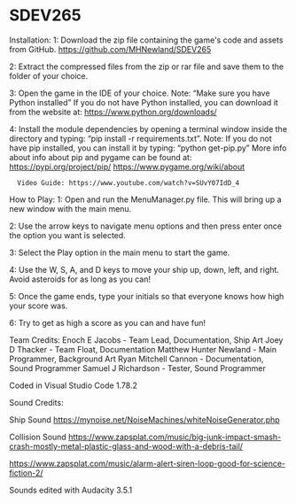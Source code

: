 # SDEV265

Installation: 
1:    Download the zip file containing the game's code and assets from GitHub.
      https://github.com/MHNewland/SDEV265

2:    Extract the compressed files from the zip or rar file and save them to the folder of your choice.

3:    Open the game in the IDE of your choice.
      Note: “Make sure you have Python installed”
      If you do not have Python installed, you can download it from the website at: https://www.python.org/downloads/
      

4:    Install the module dependencies by opening a terminal window inside the directory and typing: “pip install -r requirements.txt”.
      Note: If you do not have pip installed, you can install it by typing: “python get-pip.py”
      More info about info about pip and pygame can be found at:
      https://pypi.org/project/pip/
      https://www.pygame.org/wiki/about

      Video Guide: https://www.youtube.com/watch?v=SUvY07IdD_4


How to Play: 
1:    Open and run the MenuManager.py file. This will bring up a new window with the main menu.

2:    Use the arrow keys to navigate menu options and then press enter once the option you want is selected.


3:    Select the Play option in the main menu to start the game.


4:    Use the W, S, A, and D keys to move your ship up, down, left, and right. Avoid asteroids for as long as you can!


5:    Once the game ends, type your initials so that everyone knows how high your score was.


6:    Try to get as high a score as you can and have fun!


Team Credits:
Enoch E Jacobs - Team Lead, Documentation, Ship Art
Joey D Thacker - Team Float, Documentation
Matthew Hunter Newland - Main Programmer, Background Art
Ryan Mitchell Cannon - Documentation, Sound Programmer
Samuel J Richardson - Tester, Sound Programmer

Coded in Visual Studio Code 1.78.2

Sound Credits:

Ship Sound
https://mynoise.net/NoiseMachines/whiteNoiseGenerator.php

Collision Sound
https://www.zapsplat.com/music/big-junk-impact-smash-crash-mostly-metal-plastic-glass-and-wood-with-a-debris-tail/

https://www.zapsplat.com/music/alarm-alert-siren-loop-good-for-science-fiction-2/

Sounds edited with Audacity 3.5.1